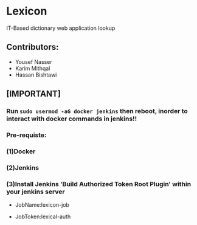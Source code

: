 # Lexicon
IT-Based dictionary web application lookup
## Contributors:

- Yousef Nasser
- Karim Mithqal
- Hassan Bishtawi

## [IMPORTANT]

### Run ```sudo usermod -aG docker jenkins``` then reboot, inorder to interact with docker commands in jenkins!!

### Pre-requiste: 
### (1)Docker
### (2)Jenkins
### (3)Install Jenkins 'Build Authorized Token Root Plugin' within your jenkins server

- JobName:lexicon-job

- JobToken:lexical-auth 
